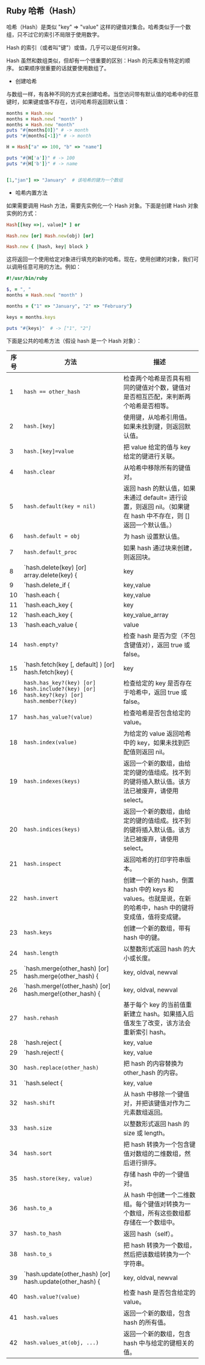 ## Ruby 哈希（Hash）

哈希（Hash）是类似 "key" => "value" 这样的键值对集合。哈希类似于一个数组，只不过它的索引不局限于使用数字。

Hash 的索引（或者叫"键"）或值，几乎可以是任何对象。

Hash 虽然和数组类似，但却有一个很重要的区别：Hash 的元素没有特定的顺序。 如果顺序很重要的话就要使用数组了。

- 创建哈希

与数组一样，有各种不同的方式来创建哈希。当您访问带有默认值的哈希中的任意键时，如果键或值不存在，访问哈希将返回默认值：

```ruby
months = Hash.new
months = Hash.new( "month" )
months = Hash.new "month"
puts "#{months[0]}" # -> month
puts "#{months[-1]}" # -> month

H = Hash["a" => 100, "b" => "name"]

puts "#{H['a']}" # -> 100
puts "#{H['b']}" # -> name


[1,"jan"] => "January"  # 该哈希的键为一个数组
```

- 哈希内置方法

如果需要调用 Hash 方法，需要先实例化一个 Hash 对象。下面是创建 Hash 对象实例的方式：

```ruby
Hash[[key =>|, value]* ] or

Hash.new [or] Hash.new(obj) [or]

Hash.new { |hash, key| block }
```

这将返回一个使用给定对象进行填充的新的哈希。现在，使用创建的对象，我们可以调用任意可用的方法。例如：

```ruby
#!/usr/bin/ruby

$, = ", "
months = Hash.new( "month" )

months = {"1" => "January", "2" => "February"}

keys = months.keys

puts "#{keys}"  # -> ["1", "2"]
```

下面是公共的哈希方法（假设 hash 是一个 Hash 对象）：

| 序号 | 方法                                                                                    | 描述                                                                                                                                                                       |
| ---- | --------------------------------------------------------------------------------------- | -------------------------------------------------------------------------------------------------------------------------------------------------------------------------- |
| 1    | `hash == other_hash`                                                                    | 检查两个哈希是否具有相同的键值对个数，键值对是否相互匹配，来判断两个哈希是否相等。                                                                                         |
| 2    | `hash.[key]`                                                                            | 使用键，从哈希引用值。如果未找到键，则返回默认值。                                                                                                                         |
| 3    | `hash.[key]=value`                                                                      | 把 value 给定的值与 key 给定的键进行关联。                                                                                                                                 |
| 4    | `hash.clear`                                                                            | 从哈希中移除所有的键值对。                                                                                                                                                 |
| 5    | `hash.default(key = nil)`                                                               | 返回 hash 的默认值，如果未通过 default= 进行设置，则返回 nil。（如果键在 hash 中不存在，则 [] 返回一个默认值。）                                                           |
| 6    | `hash.default = obj`                                                                    | 为 hash 设置默认值。                                                                                                                                                       |
| 7    | `hash.default_proc`                                                                     | 如果 hash 通过块来创建，则返回块。                                                                                                                                         |
| 8    | `hash.delete(key) [or] array.delete(key) { |key| block }`                               | 通过 key 从 hash 中删除键值对。如果使用了块 且未找到匹配的键值对，则返回块的结果。把它与 delete_if 进行比较。                                                              |
| 9    | `hash.delete_if { |key,value| block }`                                                  | block 为 true 的每个块，从 hash 中删除键值对。                                                                                                                             |
| 10   | `hash.each { |key,value| block }`                                                       | 遍历 hash，为每个 key 调用一次 block，传递 key-value 作为一个二元素数组。                                                                                                  |
| 11   | `hash.each_key { |key| block }`                                                         | 遍历 hash，为每个 key 调用一次 block，传递 key 作为参数。                                                                                                                  |
| 12   | `hash.each_key { |key_value_array| block }`                                             | 遍历 hash，为每个 key 调用一次 block，传递 key 和 value 作为参数。                                                                                                         |
| 13   | `hash.each_value { |value| block }`                                                     | 遍历 hash，为每个 key 调用一次 block，传递 value 作为参数。                                                                                                                |
| 14   | `hash.empty?`                                                                           | 检查 hash 是否为空（不包含键值对），返回 true 或 false。                                                                                                                   |
| 15   | `hash.fetch(key [, default] ) [or] hash.fetch(key) { | key | block }`                   | 通过给定的 key 从 hash 返回值。如果未找到 key，且未提供其他参数，则抛出 IndexError 异常；如果给出了 default，则返回 default；如果指定了可选的 block，则返回 block 的结果。 |
| 16   | `hash.has_key?(key) [or] hash.include?(key) [or] hash.key?(key) [or] hash.member?(key)` | 检查给定的 key 是否存在于哈希中，返回 true 或 false。                                                                                                                      |
| 17   | `hash.has_value?(value)`                                                                | 检查哈希是否包含给定的 value。                                                                                                                                             |
| 18   | `hash.index(value)`                                                                     | 为给定的 value 返回哈希中的 key，如果未找到匹配值则返回 nil。                                                                                                              |
| 19   | `hash.indexes(keys)`                                                                    | 返回一个新的数组，由给定的键的值组成。找不到的键将插入默认值。该方法已被废弃，请使用 select。                                                                              |
| 20   | `hash.indices(keys)`                                                                    | 返回一个新的数组，由给定的键的值组成。找不到的键将插入默认值。该方法已被废弃，请使用 select。                                                                              |
| 21   | `hash.inspect`                                                                          | 返回哈希的打印字符串版本。                                                                                                                                                 |
| 22   | `hash.invert`                                                                           | 创建一个新的 hash，倒置 hash 中的 keys 和 values。也就是说，在新的哈希中，hash 中的键将变成值，值将变成键。                                                                |
| 23   | `hash.keys`                                                                             | 创建一个新的数组，带有 hash 中的键。                                                                                                                                       |
| 24   | `hash.length`                                                                           | 以整数形式返回 hash 的大小或长度。                                                                                                                                         |
| 25   | `hash.merge(other_hash) [or] hash.merge(other_hash) { |key, oldval, newval| block }`    | 返回一个新的哈希，包含 hash 和 other_hash 的内容，重写 hash 中与 other_hash 带有重复键的键值对。                                                                           |
| 26   | `hash.merge!(other_hash) [or] hash.merge!(other_hash) { |key, oldval, newval| block }`  | 与 merge 相同，但实际上 hash 发生了变化。                                                                                                                                  |
| 27   | `hash.rehash`                                                                           | 基于每个 key 的当前值重新建立 hash。如果插入后值发生了改变，该方法会重新索引 hash。                                                                                        |
| 28   | `hash.reject { |key, value| block }`                                                    | 类似 delete_if, 但作用在一个拷贝的哈希上。相等于 hsh.dup.delete_if。                                                                                                       |
| 29   | `hash.reject! { |key, value| block }`                                                   | 相等于 delete_if, 但是如果没有修改，返回 nil。                                                                                                                             |
| 30   | `hash.replace(other_hash)`                                                              | 把 hash 的内容替换为 other_hash 的内容。                                                                                                                                   |
| 31   | `hash.select { |key, value| block }`                                                    | 返回一个新的数组，由 block 返回 true 的 hash 中的键值对组成。                                                                                                              |
| 32   | `hash.shift`                                                                            | 从 hash 中移除一个键值对，并把该键值对作为二元素数组返回。                                                                                                                 |
| 33   | `hash.size`                                                                             | 以整数形式返回 hash 的 size 或 length。                                                                                                                                    |
| 34   | `hash.sort`                                                                             | 把 hash 转换为一个包含键值对数组的二维数组，然后进行排序。                                                                                                                 |
| 35   | `hash.store(key, value)`                                                                | 存储 hash 中的一个键值对。                                                                                                                                                 |
| 36   | `hash.to_a`                                                                             | 从 hash 中创建一个二维数组。每个键值对转换为一个数组，所有这些数组都存储在一个数组中。                                                                                     |
| 37   | `hash.to_hash`                                                                          | 返回 hash（self）。                                                                                                                                                        |
| 38   | `hash.to_s`                                                                             | 把 hash 转换为一个数组，然后把该数组转换为一个字符串。                                                                                                                     |
| 39   | `hash.update(other_hash) [or] hash.update(other_hash) {|key, oldval, newval| block}`    | 返回一个新的哈希，包含 hash 和 other_hash 的内容，重写 hash 中与 other_hash 带有重复键的键值对。                                                                           |
| 40   | `hash.value?(value)`                                                                    | 检查 hash 是否包含给定的 value。                                                                                                                                           |
| 41   | `hash.values`                                                                           | 返回一个新的数组，包含 hash 的所有值。                                                                                                                                     |
| 42   | `hash.values_at(obj, ...)`                                                              | 返回一个新的数组，包含 hash 中与给定的键相关的值。                                                                                                                         |
